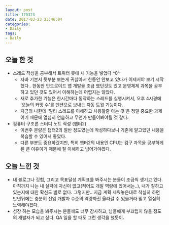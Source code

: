 ```yaml
---
layout: post
title: 170323
date: 2017-03-23 23:46:04
categories:
- Daily
tags:
- Daily
---
```


## 오늘 한 것

*   스레드 작성을 공부해서 트위터 봇에 새 기능을 넣었다 ^0^
    *   자바 기본서 뒷부분 보는게 귀찮아서 한동안 안보고 있다가 이제서야 보기 시작했다.. 한동안 안드로이드 앱 개발을 조금 했던것도 있고 운영체제 과목을 공부하고 있던 것도 있어서 이해하는데 어렵지는 않았다.
    *   새로 추가한 기능은 한시간마다 동작하는 스레드를 실행시켜서, 오후 4시경에 '오늘의 커밋 수'를 멘션으로 보내는 자동 트윗 기능이다.
    *   지금의 나한테 '멀티 스레드를 이해하고 사용할줄 아는 것'은 정말 중요한 과제이기 때문에 열심히 연습하고 무언가 만들어봐야될 것 같다.
*   컴퓨터 구조론 스터디 노트 작성 (챕터2)
    *   이번주 분량은 챕터2의 절반 정도였는데 작성하다보니 기존에 알고있던 내용을 복습할 수 있어서 좋았다.
    *   다른 부분도 중요하겠지만, 특히 챕터2의 내용인 CPU는 컴구 과목을 공부하게된 큰 이유이기 때문에 잘 이해하고 넘어가야겠다.



## 오늘 느낀 것

*   내 블로그나 깃헙, 그리고 목표달성 계획표를 봐주시는 분들이 조금씩 생기고 있다. 아직까지 나는 내 실력에 자신이 없고(적어도 개발 역량에 있어서는..), 내가 잘하고 있는지에 대한 확신도 별로 없다.
    그렇지만.. 지금 계획 세워놓은대로 착실히 하면 반년뒤에는 충분히 신입 개발자 수준의 역량까진 올라갈 수 있을거라 믿고 열심히 노력해야겠다.
*   성장 하는 모습을 봐주시는 분들께도 너무 감사하고, 남들에게 부끄럽지 않을 정도의 개발자가 되고 싶다. QA 일을 할 때도 그런 생각을 했듯이.
